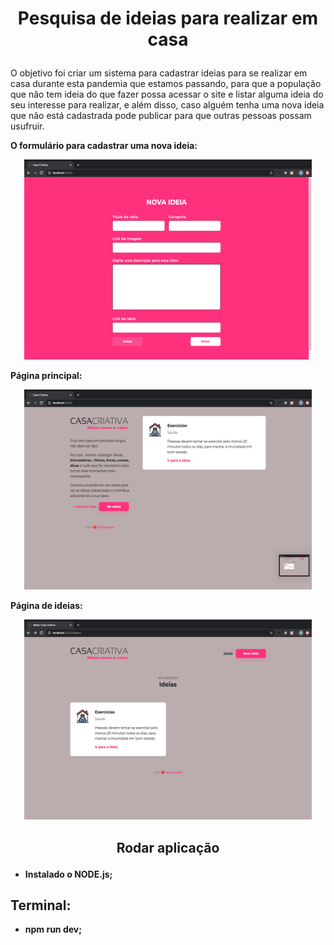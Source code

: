 # <p align="center"> Pesquisa de ideias para realizar em casa </p>

O objetivo foi criar um sistema para cadastrar ideias para se realizar em casa durante esta pandemia que estamos passando, para que a população que não tem ideia do que fazer possa acessar o site e listar alguma ideia do seu interesse para realizar, e além disso, caso alguém tenha uma nova ideia que não está cadastrada pode publicar para que outras pessoas possam usufruir.

**O formulário para cadastrar uma nova ideia:** 

<p align="center">
  <img width="460" height="320" src="https://github.com/otavioluism/search_ideas_to_home/blob/master/development/assets/form.png">
</p>

**Página principal:** 

<p align="center">
  <img width="460" height="320" src="https://github.com/otavioluism/search_ideas_to_home/blob/master/development/assets/pd_index.png">
</p>


**Página de ideias:** 

<p align="center">
  <img width="460" height="320" src="https://github.com/otavioluism/search_ideas_to_home/blob/master/development/assets/pg_ideas.png">
</p>

## <p align="center"> Rodar aplicação </p>

 * **Instalado o NODE.js;** 
## Terminal: 
 * **npm run dev;**
